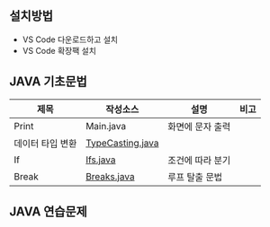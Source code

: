## 설치방법
- VS Code 다운로드하고 설치
- VS Code 확장팩 설치
## JAVA 기초문법
| 제목 | 작성소스 | 설명 | 비고 |
| --- | --- | --- | --- |
| Print | Main.java | 화면에 문자 출력 |  |
| 데이터 타입 변환 | [TypeCasting.java](https://github.com/jeongjiwooon/study_javas/blob/master/src/TypeCasting.java) |  |  |
| If | [Ifs.java](./src/Ifs.java) | 조건에 따라 분기 |  |
| Break | [Breaks.java](./src/Breaks.java) | 루프 탈출 문법 |  |
## JAVA 연습문제
